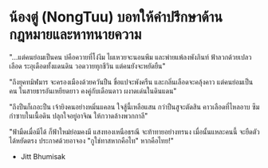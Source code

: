 # น้องตู่ (NongTuu) บอทให้คำปรึกษาด้านกฎหมายและหาทนายความ

"...แต่คนย่อมเป็นคน บ่คือควายที่โง่งึม
ไผเหวยจะนอนพึม และพ่ายแพ้ลงพังภินท์
ฟ้าลวกด้วยเปลวเลือด ระอุเดือดทั้งแดนดิน
วอดวายทุกชีวิน แต่คนยังจะหยัดยืน"

"ถึงยุคทมิฬมาร จะครองเมืองด้วยควันปืน
ขื่อแปจะพังครืน และกลิ่นเลือดจะคลุ้งคาว
แต่คนย่อมเป็นคน ในสายธารอันเหยียดยาว
คงคู่กับเดือนดาว ผงาดเด่นในดินแดน"

"ถึงปืนก็เถอะปืน เจ้ายิงคนอย่างหมิ่นแคลน
ใจสู้นี้เหลือแสน กว่าปืนสูจะตัดสิน
คาวเลือดที่ไหลอาบ ซึมกำซาบในเนื้อดิน
ปลุกใจอยู่อาจิณ ให้กวาดล้างพวกกาลี"

"ฟ้ามืดเมื่อมีได้ ก็ฟ้าใหม่ย่อมคงมี
แสงทองเหนือธรณี จะท้าทายอย่างทรนง
เมื่อนั้นแหละคนนี้ จะยืดตัวได้หยัดตรง
ประกาศด้วยอาจอง "กูใช่ทาสหากคือไท"
หากคือไทย!"

- Jitt Bhumisak
